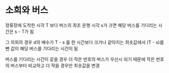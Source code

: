 # 소희와 버스

정류장에 도착한 시각 T 보다 버스의 최초 운행 시각 s가 크면 해당 버스를 기다리는 시간은 s - T가 됨

그 의외의 경우 d의 배수가 T - s 를 한 시간보다 크거나 같아지는 최솟값에서 (T - s)를 뺀 값이 해당 버스를 기다리는 시간이 됨

버스를 기다리는 시간이 같을 경우 더 작은 번호의 버스가 우선시 되기 때문에 작은 번호의 버스부터 비교하고 더 작을 경우만 최솟값을 변경